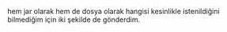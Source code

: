 hem jar olarak hem de dosya olarak hangisi kesinlikle istenildiğini bilmediğim için iki şekilde de gönderdim.